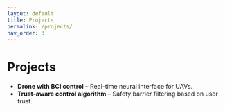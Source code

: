 ```yaml
---
layout: default
title: Projects
permalink: /projects/
nav_order: 3
---
```


# Projects

- **Drone with BCI control** – Real-time neural interface for UAVs.
- **Trust-aware control algorithm** – Safety barrier filtering based on user trust.

